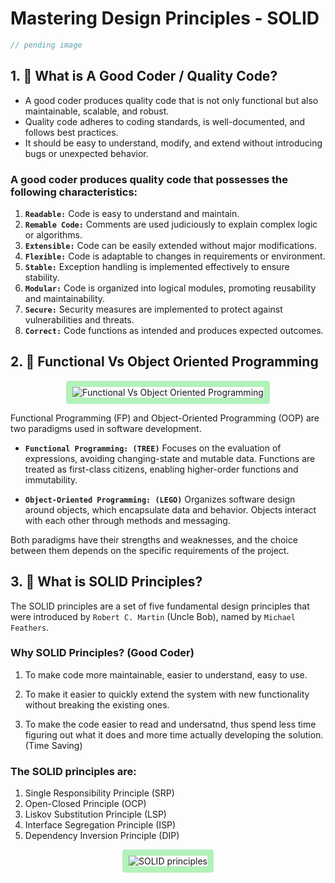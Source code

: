 # Mastering Design Principles - SOLID

```java
// pending image
```

## 1. 📝 What is A Good Coder / Quality Code?

- A good coder produces quality code that is not only functional but also maintainable, scalable, and robust.
- Quality code adheres to coding standards, is well-documented, and follows best practices.
- It should be easy to understand, modify, and extend without introducing bugs or unexpected behavior.

### A good coder produces quality code that possesses the following characteristics:

1. **`Readable:`** Code is easy to understand and maintain.
2. **`Remable Code:`** Comments are used judiciously to explain complex logic or algorithms.
3. **`Extensible:`** Code can be easily extended without major modifications.
4. **`Flexible:`** Code is adaptable to changes in requirements or environment.
5. **`Stable:`** Exception handling is implemented effectively to ensure stability.
6. **`Modular:`** Code is organized into logical modules, promoting reusability and maintainability.
7. **`Secure:`** Security measures are implemented to protect against vulnerabilities and threats.
8. **`Correct:`** Code functions as intended and produces expected outcomes.

## 2. 📝 Functional Vs Object Oriented Programming

<p align="center">
  <img src="https://res.cloudinary.com/dq3pru6ji/image/upload/v1711514940/Functional_and_OOP_dzt9xx.png" alt="Functional Vs Object Oriented Programming" style="border: 10px solid #b2f2bb; border-radius: 4px;">
</p>

Functional Programming (FP) and Object-Oriented Programming (OOP) are two paradigms used in software development.

- **`Functional Programming: (TREE)`** Focuses on the evaluation of expressions, avoiding changing-state and mutable data. Functions are treated as first-class citizens, enabling higher-order functions and immutability.

- **`Object-Oriented Programming: (LEGO)`** Organizes software design around objects, which encapsulate data and behavior. Objects interact with each other through methods and messaging.

Both paradigms have their strengths and weaknesses, and the choice between them depends on the specific requirements of the project.

## 3. 📝 What is SOLID Principles?

The SOLID principles are a set of five fundamental design principles that were introduced by `Robert C. Martin` (Uncle Bob), named by `Michael Feathers`.

### Why SOLID Principles? (Good Coder)

1. To make code more maintainable, easier to understand, easy to use.

2. To make it easier to quickly extend the system with new functionality without breaking the existing ones.

3. To make the code easier to read and undersatnd, thus spend less time figuring out what it does and more time actually developing the solution. (Time Saving)

### The SOLID principles are:

1. Single Responsibility Principle (SRP)
2. Open-Closed Principle (OCP)
3. Liskov Substitution Principle (LSP)
4. Interface Segregation Principle (ISP)
5. Dependency Inversion Principle (DIP)

<p align="center">
  <img src="https://res.cloudinary.com/dq3pru6ji/image/upload/v1711516442/SOLID_rlbt5u.png" alt="SOLID principles" style="border: 10px solid #b2f2bb; border-radius: 4px;">
</p>

